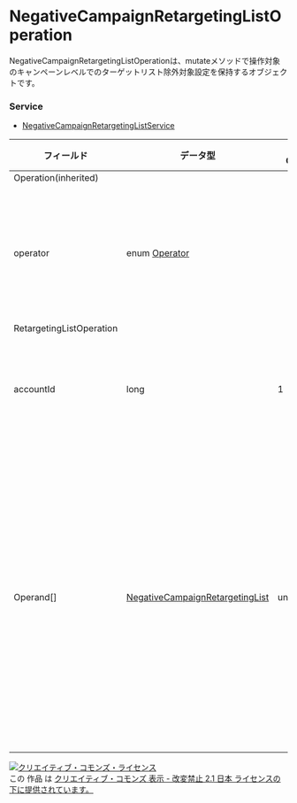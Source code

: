 # NegativeCampaignRetargetingListOperation
NegativeCampaignRetargetingListOperationは、mutateメソッドで操作対象のキャンペーンレベルでのターゲットリスト除外対象設定を保持するオブジェクトです。

### Service
+ [NegativeCampaignRetargetingListService](../services/NegativeCampaignRetargetingListService.md)

| フィールド | データ型 | max<br>Occurs | min<br>Occurs | resp<br>onse | add | set | remove | 説明 | 
|---|---|---|---|---|---|---|---|---|
| Operation(inherited)|||||||||
| operator| enum <a href="./Operator.md">Operator</a>||||||| 処理を表す演算子です。 |
| RetargetingListOperation|||||||
| accountId| long| 1| 1| -| Req| -| Req| アカウントIDです。|
| Operand[]| <a href="./NegativeCampaignRetargetingList.md">NegativeCampaignRetargetingList</a>| unbounded| 1| -| Req| -| Req| 操作対象キャンペーン除外ユーザリストの情報です。|

<a rel="license" href="http://creativecommons.org/licenses/by-nd/2.1/jp/"><img alt="クリエイティブ・コモンズ・ライセンス" style="border-width:0" src="https://i.creativecommons.org/l/by-nd/2.1/jp/88x31.png" /></a><br />この 作品 は <a rel="license" href="http://creativecommons.org/licenses/by-nd/2.1/jp/">クリエイティブ・コモンズ 表示 - 改変禁止 2.1 日本 ライセンスの下に提供されています。</a>
